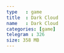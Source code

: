 ```yaml
---
type   : game
title  : Dark Cloud
name   : Dark Cloud
categories: [game]
telegram : 326
size: 358 MB
---
```



